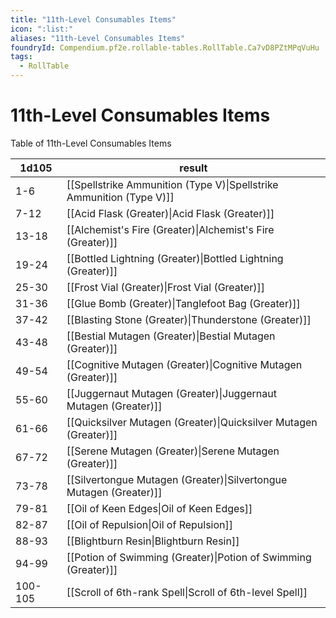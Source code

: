 ```yaml
---
title: "11th-Level Consumables Items"
icon: ":list:"
aliases: "11th-Level Consumables Items"
foundryId: Compendium.pf2e.rollable-tables.RollTable.Ca7vD8PZtMPqVuHu
tags:
  - RollTable
---
```


# 11th-Level Consumables Items
Table of 11th-Level Consumables Items

| 1d105 | result |
|------|--------|
| 1-6 | [[Spellstrike Ammunition (Type V)\|Spellstrike Ammunition (Type V)]] |
| 7-12 | [[Acid Flask (Greater)\|Acid Flask (Greater)]] |
| 13-18 | [[Alchemist's Fire (Greater)\|Alchemist's Fire (Greater)]] |
| 19-24 | [[Bottled Lightning (Greater)\|Bottled Lightning (Greater)]] |
| 25-30 | [[Frost Vial (Greater)\|Frost Vial (Greater)]] |
| 31-36 | [[Glue Bomb (Greater)\|Tanglefoot Bag (Greater)]] |
| 37-42 | [[Blasting Stone (Greater)\|Thunderstone (Greater)]] |
| 43-48 | [[Bestial Mutagen (Greater)\|Bestial Mutagen (Greater)]] |
| 49-54 | [[Cognitive Mutagen (Greater)\|Cognitive Mutagen (Greater)]] |
| 55-60 | [[Juggernaut Mutagen (Greater)\|Juggernaut Mutagen (Greater)]] |
| 61-66 | [[Quicksilver Mutagen (Greater)\|Quicksilver Mutagen (Greater)]] |
| 67-72 | [[Serene Mutagen (Greater)\|Serene Mutagen (Greater)]] |
| 73-78 | [[Silvertongue Mutagen (Greater)\|Silvertongue Mutagen (Greater)]] |
| 79-81 | [[Oil of Keen Edges\|Oil of Keen Edges]] |
| 82-87 | [[Oil of Repulsion\|Oil of Repulsion]] |
| 88-93 | [[Blightburn Resin\|Blightburn Resin]] |
| 94-99 | [[Potion of Swimming (Greater)\|Potion of Swimming (Greater)]] |
| 100-105 | [[Scroll of 6th-rank Spell\|Scroll of 6th-level Spell]] |
